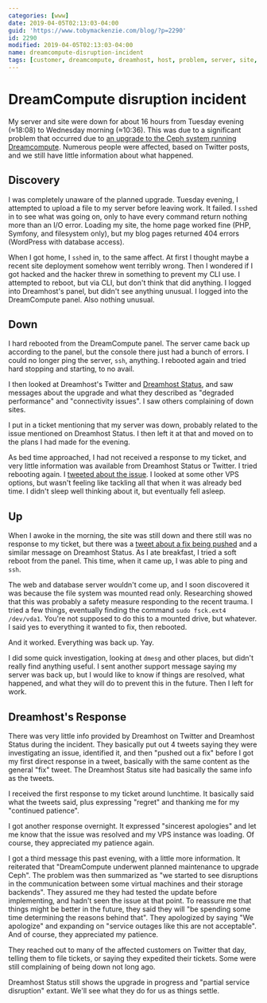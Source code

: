 ```yaml
---
categories: [www]
date: 2019-04-05T02:13:03-04:00
guid: 'https://www.tobymackenzie.com/blog/?p=2290'
id: 2290
modified: 2019-04-05T02:13:03-04:00
name: dreamcompute-disruption-incident
tags: [customer, dreamcompute, dreamhost, host, problem, server, site, support, vps]
---
```


DreamCompute disruption incident
================================

My server and site were down for about 16 hours from Tuesday evening (≈18:08) to Wednesday morning (≈10:36).  This was due to a significant problem that occurred due to [an upgrade to the Ceph system running Dreamcompute](https://mobile.twitter.com/dhstatus/status/1113104151934722048).  Numerous people were affected, based on Twitter posts, and we still have little information about what happened.

<!--more-->

Discovery
---------

I was completely unaware of the planned upgrade.  Tuesday evening, I attempted to upload a file to my server before leaving work.  It failed.  I `ssh`ed in to see what was going on, only to have every command return nothing more than an I/O error.  Loading my site, the home page worked fine (PHP, Symfony, and filesystem only), but my blog pages returned 404 errors (WordPress with database access).

When I got home, I `ssh`ed in, to the same affect.  At first I thought maybe a recent site deployment somehow went terribly wrong.  Then I wondered if I got hacked and the hacker threw in something to prevent my CLI use.  I attempted to reboot, but via CLI, but don't think that did anything.  I logged into Dreamhost's panel, but didn't see anything unusual.  I logged into the DreamCompute panel.  Also nothing unusual.

Down
----

I hard rebooted from the DreamCompute panel.  The server came back up according to the panel, but the console there just had a bunch of errors.  I could no longer ping the server, `ssh`, anything.  I rebooted again and tried hard stopping and starting, to no avail.

I then looked at Dreamhost's Twitter and [Dreamhost Status](https://www.dreamhoststatus.com/), and saw messages about the upgrade and what they described as "degraded performance" and "connectivity issues".  I saw others complaining of down sites.

I put in a ticket mentioning that my server was down, probably related to the issue mentioned on Dreamhost Status.  I then left it at that and moved on to the plans I had made for the evening.

As bed time approached, I had not received a response to my ticket, and very little information was available from Dreamhost Status or Twitter.  I tried rebooting again.  I [tweeted about the issue](https://mobile.twitter.com/macybot/status/1113316733417414656).  I looked at some other VPS options, but wasn't feeling like tackling all that when it was already bed time.  I didn't sleep well thinking about it, but eventually fell asleep.

Up
--

When I awoke in the morning, the site was still down and there still was no response to my ticket, but there was a [tweet about a fix being pushed](https://mobile.twitter.com/dhstatus/status/1113441870137438209) and a similar message on Dreamhost Status.  As I ate breakfast, I tried a soft reboot from the panel.  This time, when it came up, I was able to ping and `ssh`.

The web and database server wouldn't come up, and I soon discovered it was because the file system was mounted read only.  Researching showed that this was probably a safety measure responding to the recent trauma.  I tried a few things, eventually finding the command `sudo fsck.ext4 /dev/vda1`.  You're not supposed to do this to a mounted drive, but whatever.  I said yes to everything it wanted to fix, then rebooted.

And it worked.  Everything was back up.  Yay.

I did some quick investigation, looking at `dmesg` and other places, but didn't really find anything useful.  I sent another support message saying my server was back up, but I would like to know if things are resolved, what happened, and what they will do to prevent this in the future.  Then I left for work.

Dreamhost's Response
--------------------

There was very little info provided by Dreamhost on Twitter and Dreamhost Status during the incident.  They basically put out 4 tweets saying they were investigating an issue, identified it, and then "pushed out a fix" before I got my first direct response in a tweet, basically with the same content as the general "fix" tweet.  The Dreamhost Status site had basically the same info as the tweets.

I received the first response to my ticket around lunchtime.  It basically said what the tweets said, plus expressing "regret" and thanking me for my "continued patience".

I got another response overnight.  It expressed "sincerest apologies" and let me know that the issue was resolved and my VPS instance was loading.  Of course, they appreciated my patience again.

I got a third message this past evening, with a little more information.  It reiterated that "DreamCompute underwent planned maintenance to upgrade Ceph".  The problem was then summarized as "we started to see disruptions in the communication between some virtual machines and their storage backends".  They assured me they had tested the update before implementing, and hadn't seen the issue at that point.  To reassure me that things might be better in the future, they said they will "be spending some time determining the reasons behind that".  They apologized by saying "We apologize" and expanding on "service outages like this are not acceptable".  And of course, they appreciated my patience.

They reached out to many of the affected customers on Twitter that day, telling them to file tickets, or saying they expedited their tickets.  Some were still complaining of being down not long ago.

Dreamhost Status still shows the upgrade in progress and "partial service disruption" extant.  We'll see what they do for us as things settle.
